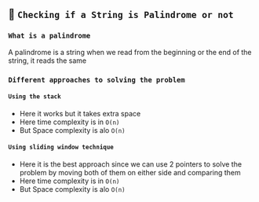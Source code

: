## 🚴 `Checking if a String is Palindrome or not`

### `What is a palindrome`
A palindrome is a string when we read from the beginning or the end of the string, it reads the same

### `Different approaches to solving the problem`
#### `Using the stack`
* Here it works but it takes extra space 
* Here time complexity is in `O(n)`
* But Space complexity is alo `O(n)`
#### `Using sliding window technique`
* Here it is the best approach since we can use 2 pointers to solve the problem by moving both of them on either side and comparing them
* Here time complexity is in `O(n)`
* But Space complexity is alo `O(n)`
